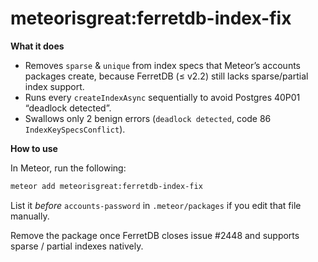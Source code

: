 meteorisgreat:ferretdb-index-fix
==================

**What it does**

- Removes `sparse` & `unique` from index specs that Meteor’s accounts packages create, because FerretDB (≤ v2.2) still lacks sparse/partial index support.
- Runs every `createIndexAsync` sequentially to avoid Postgres 40P01 “deadlock detected”.
- Swallows only 2 benign errors (`deadlock detected`, code 86 `IndexKeySpecsConflict`).


**How to use**

In Meteor, run the following: 
```sh
meteor add meteorisgreat:ferretdb-index-fix
```

List it *before* `accounts-password` in `.meteor/packages` if you edit that file manually.

Remove the package once FerretDB closes issue #2448 and supports sparse / partial indexes natively.
